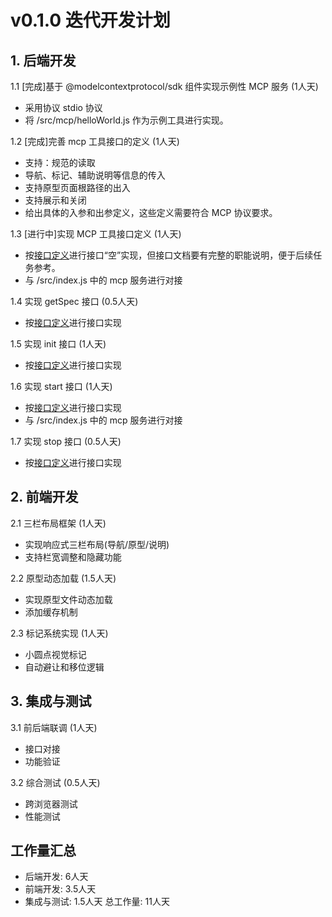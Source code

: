 # v0.1.0 迭代开发计划

## 1. 后端开发
1.1 [完成]基于 @modelcontextprotocol/sdk 组件实现示例性 MCP 服务 (1人天)
- 采用协议 stdio 协议
- 将 /src/mcp/helloWorld.js 作为示例工具进行实现。

1.2 [完成]完善 mcp 工具接口的定义 (1人天)
- 支持：规范的读取
- 导航、标记、辅助说明等信息的传入
- 支持原型页面根路径的出入
- 支持展示和关闭
- 给出具体的入参和出参定义，这些定义需要符合 MCP 协议要求。

1.3 [进行中]实现 MCP 工具接口定义 (1人天)
- 按[接口定义](../../interface.md)进行接口“空”实现，但接口文档要有完整的职能说明，便于后续任务参考。
- 与 /src/index.js 中的 mcp 服务进行对接

1.4 实现 getSpec 接口 (0.5人天)
- 按[接口定义](../../interface.md)进行接口实现

1.5 实现 init 接口 (1人天)
- 按[接口定义](../../interface.md)进行接口实现  

1.6 实现 start 接口 (1人天)
- 按[接口定义](../../interface.md)进行接口实现
- 与 /src/index.js 中的 mcp 服务进行对接

1.7 实现 stop 接口 (0.5人天)
- 按[接口定义](../../interface.md)进行接口实现

## 2. 前端开发
2.1 三栏布局框架 (1人天)
- 实现响应式三栏布局(导航/原型/说明)
- 支持栏宽调整和隐藏功能

2.2 原型动态加载 (1.5人天)
- 实现原型文件动态加载
- 添加缓存机制

2.3 标记系统实现 (1人天)
- 小圆点视觉标记
- 自动避让和移位逻辑

## 3. 集成与测试
3.1 前后端联调 (1人天)
- 接口对接
- 功能验证

3.2 综合测试 (0.5人天)
- 跨浏览器测试
- 性能测试

## 工作量汇总
- 后端开发: 6人天
- 前端开发: 3.5人天
- 集成与测试: 1.5人天
总工作量: 11人天